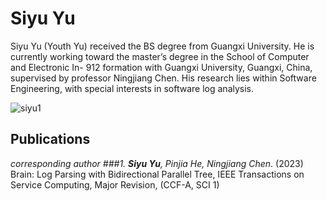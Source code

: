 # Siyu Yu
Siyu Yu (Youth Yu)
received the BS degree from Guangxi University. He is currently working toward the master’s degree in the School of Computer and Electronic In- 912
formation with Guangxi University, Guangxi, China, supervised by professor Ningjiang Chen. His research lies within Software Engineering, with special interests in software log analysis.

![siyu1](https://user-images.githubusercontent.com/84389256/236620001-91dd8bec-aeb7-427d-bcdc-8baae52e4f5a.png)



## Publications
*corresponding author
###1. **Siyu Yu**, Pinjia He, Ningjiang Chen*. (2023) Brain: Log Parsing with Bidirectional Parallel Tree, IEEE Transactions on Service Computing, Major Revision, (CCF-A, SCI 1)

